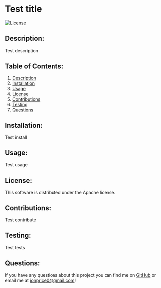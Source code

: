 # Test title
[![License](https://img.shields.io/badge/License-Apache%202.0-blue.svg)](https://opensource.org/licenses/Apache-2.0)

<a name="description"></a>
## Description:

Test description

## Table of Contents:
1. [Description](#description)
2. [Installation](#installation)
3. [Usage](#usage)
4. [License](#license)
5. [Contributions](#contributions)
6. [Testing](#testing)
7. [Questions](#questions)

<a name="installation"></a>
## Installation:

Test install

<a name="usage"></a>
## Usage:

Test usage

<a name="license"></a>
## License:

This software is distributed under the Apache license.

<a name="contributions"></a>
## Contributions:

Test contribute

<a name="testing"></a>
## Testing:

Test tests

<a name="questions"></a>
## Questions:

If you have any questions about this project you can find me on [GitHub](https://github.com/jonprice0) or email me at jonprice0@gmail.com!

